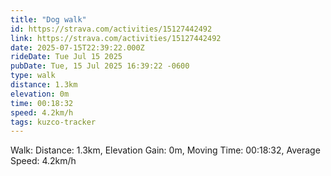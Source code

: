 ```yaml
---
title: "Dog walk"
id: https://strava.com/activities/15127442492
link: https://strava.com/activities/15127442492
date: 2025-07-15T22:39:22.000Z
rideDate: Tue Jul 15 2025
pubDate: Tue, 15 Jul 2025 16:39:22 -0600
type: walk
distance: 1.3km
elevation: 0m
time: 00:18:32
speed: 4.2km/h
tags: kuzco-tracker
---
```

Walk: Distance: 1.3km, Elevation Gain: 0m, Moving Time: 00:18:32, Average Speed: 4.2km/h
